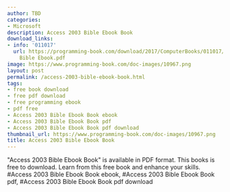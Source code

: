 ```yaml
---
author: TBD
categories:
- Microsoft
description: Access 2003 Bible Ebook Book
download_links:
- info: '011017'
  url: https://programming-book.com/download/2017/ComputerBooks/011017/Access 2003
    Bible Ebook.pdf
image: https://www.programming-book.com/doc-images/10967.png
layout: post
permalink: /access-2003-bible-ebook-book.html
tags:
- free book download
- free pdf download
- free programming ebook
- pdf free
- Access 2003 Bible Ebook Book ebook
- Access 2003 Bible Ebook Book pdf
- Access 2003 Bible Ebook Book pdf download
thumbnail_url: https://www.programming-book.com/doc-images/10967.png
title: Access 2003 Bible Ebook Book
---
```


 
<div class="item-desc text-justify">
  "Access 2003 Bible Ebook Book" is available in PDF format. This books is free to download. Learn from this free book and enhance your skills.
  <br>
  #Access 2003 Bible Ebook Book ebook, #Access 2003 Bible Ebook Book pdf, #Access 2003 Bible Ebook Book pdf download
</div>